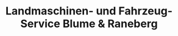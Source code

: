 ---
title: "Landmaschinen- und Fahrzeug-Service Blume & Raneberg"
url: /genthin/landmaschinen-und-fahrzeug-service-blume-und-raneberg/
shop: Autowerkstatt
---